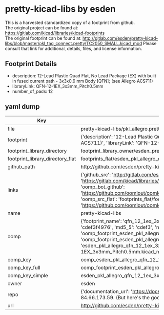 # pretty-kicad-libs by esden  
This is a harvested standardized copy of a footprint from github.  
The original project can be found at:  
https://gitlab.com/kicad/libraries/kicad-footprints  
The original footprint can be found at:
http://gitlab.com/esden/pretty-kicad-libs/blob/master/pkl_tag_connect.pretty/TC2050_SMALL.kicad_mod
Please consult that link for additional, details, files, and license information.  
## Footprint Details
* description: 12-Lead Plastic Quad Flat, No Lead Package (EX) with built in fused current path - 3x3x0.9 mm Body [QFN]; (see Allegro ACS711)  
* libraryLink: QFN-12-1EX_3x3mm_Pitch0.5mm  
* number_of_pads: 12  
## yaml dump  
| Key | Value |  
| --- | --- |  
| file | pretty-kicad-libs/pkl_allegro.pretty/QFN-12-1EX_3x3mm_Pitch0.5mm.kicad_mod |  
| footprint | {'description': '12-Lead Plastic Quad Flat, No Lead Package (EX) with built in fused current path - 3x3x0.9 mm Body [QFN]; (see Allegro ACS711)', 'libraryLink': 'QFN-12-1EX_3x3mm_Pitch0.5mm', 'number_of_pads': 12} |  
| footprint_library_directory | footprint_library_owner/esden_pretty-kicad-libs |  
| footprint_library_directory_flat | footprints_flat/esden_pkl_allegro_qfn_12_1ex_3x3mm_pitch0_5mm/working |  
| github_path | http://github.com/esden/pretty-kicad-libs/blob/master/pkl_allegro.pretty/QFN-12-1EX_3x3mm_Pitch0.5mm.kicad_mod |  
| links | {'github_src': 'http://gitlab.com/esden/pretty-kicad-libs/blob/master/pkl_tag_connect.pretty/TC2050_SMALL.kicad_mod', 'github_src_repo': 'https://gitlab.com/kicad/libraries/kicad-footprints', 'oomp_bot': 'footprints/esden_pkl_allegro_qfn_12_1ex_3x3mm_pitch0_5mm/working', 'oomp_bot_github': 'https://github.com/oomlout/oomlout_oomp_footprint_bot/tree/main/footprints/esden_pkl_allegro_qfn_12_1ex_3x3mm_pitch0_5mm/working', 'oomp_src_flat': 'footprints_flat/footprints_flat/esden_pkl_allegro_qfn_12_1ex_3x3mm_pitch0_5mm/working', 'oomp_src_flat_github': 'https://github.com/oomlout/oomlout_oomp_footprint_src/tree/main/footprints_flat/esden_pkl_allegro_qfn_12_1ex_3x3mm_pitch0_5mm/working'} |  
| name | pretty-kicad-libs |  
| oomp | {'footprint_name': 'qfn_12_1ex_3x3mm_pitch0_5mm', 'library_name': 'pkl_allegro', 'md5': 'cdef3f497621f315233f3693c9efdd9f', 'md5_10': 'cdef3f4976', 'md5_5': 'cdef3', 'md5_6': 'cdef3f', 'oomp_key': 'oomp_esden_pkl_allegro_qfn_12_1ex_3x3mm_pitch0_5mm', 'oomp_key_extra': 'oomp_footprint_esden_pkl_allegro_qfn_12_1ex_3x3mm_pitch0_5mm', 'oomp_key_full': 'oomp_footprint_esden_pkl_allegro_qfn_12_1ex_3x3mm_pitch0_5mm_cdef3f', 'oomp_key_simple': 'esden_pkl_allegro_qfn_12_1ex_3x3mm_pitch0_5mm', 'original_filename': 'pretty-kicad-libs/pkl_allegro.pretty/QFN-12-1EX_3x3mm_Pitch0.5mm.kicad_mod', 'owner_name': 'esden'} |  
| oomp_key | oomp_esden_pkl_allegro_qfn_12_1ex_3x3mm_pitch0_5mm |  
| oomp_key_full | oomp_footprint_esden_pkl_allegro_qfn_12_1ex_3x3mm_pitch0_5mm |  
| oomp_key_simple | esden_pkl_allegro_qfn_12_1ex_3x3mm_pitch0_5mm |  
| owner | esden |  
| repo | {'documentation_url': 'https://docs.github.com/rest/overview/resources-in-the-rest-api#rate-limiting', 'message': "API rate limit exceeded for 84.66.173.59. (But here's the good news: Authenticated requests get a higher rate limit. Check out the documentation for more details.)"} |  
| url | http://github.com/esden/pretty-kicad-libs |  

